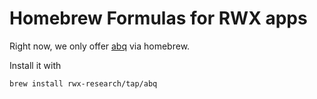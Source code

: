 # Homebrew Formulas for RWX apps

Right now, we only offer [abq](https://abq.build/) via homebrew.

Install it with

`brew install rwx-research/tap/abq`
